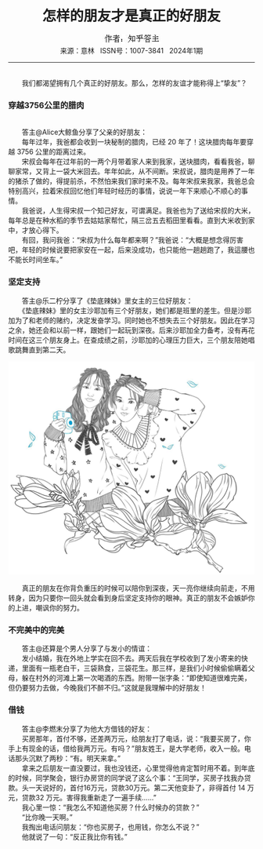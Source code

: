 # <center>怎样的朋友才是真正的好朋友</center>

<div align=center><img src="https://raw.githubusercontent.com/leaguecn/magazines/main/img_authors/%25d7%25f7%25d5%25df%25a3%25ba%25d6%25aa%25ba%25f5%25b4%25f0%25d6%25f7.jpg"></div>

<center>来源：意林   ISSN号：1007-3841   2024年1期</center>

* * *

<br>　　我们都渴望拥有几个真正的好朋友。那么，怎样的友谊才能称得上“挚友”？

### 穿越3756公里的腊肉

  
<br>　　答主@Alice大鲸鱼分享了父亲的好朋友：  
　　每年过年，我爸都会收到一块秘制的腊肉，已经 20 年了！这块腊肉每年要穿越 3756 公里的距离过来。  
　　宋叔会每年在过年前的一两个月带着家人来到我家，送块腊肉，看看我爸，聊聊家常，又背上一袋大米回去。年年如此，从不间断。宋叔说，腊肉是用养了一年的猪杀了做的，得提前杀，不然怕来我们家时来不及。每年宋叔来我家，我爸总会特别高兴，拉着宋叔回忆他们年轻时经历的事情，说说一年下来顺心不顺心的事情。  
　　我爸说，人生得宋叔一个知己好友，可谓满足。我爸也为了送给宋叔的大米，每年总是在种水稻的季节去姑姑家帮忙，隔三岔五去稻田里看看。直到大米收到家中，才放心得下。  
　　有回，我问我爸：“宋叔为什么每年都来啊？”我爸说：“大概是想念得厉害吧，年轻的时候说要把家安在一起，后来没成功，也只能他一趟趟跑了，我這腰也不能长时间坐车。”

### 坚定支持

  
　　答主@乐二柠分享了《垫底辣妹》里女主的三位好朋友：  
　　《垫底辣妹》里的女主沙耶加有三个好朋友，她们都是班里的差生。但是沙耶加为了和老师的赌约，决定发奋学习。同时她也不想失去三个好朋友。因此在学习之余，她还会和以前一样，跟她们一起玩到深夜。后来沙耶加全力备考，没有再花时间在这三个朋友身上。在查成绩之前，沙耶加的心理压力巨大，三个朋友陪她唱歌跳舞直到第二天。

![](https://raw.githubusercontent.com/leaguecn/magazines/main/img/yili20240150-1-l.jpg)

  
　　真正的朋友在你背负重压的时候可以陪你到深夜，天一亮你继续向前走，不用转身，因为只要你一回头就会看到身后坚定支持你的眼神。真正的朋友不会嫉妒你的上进，嘲讽你的努力。

### 不完美中的完美

  
　　答主@还算是个男人分享了与发小的情谊：  
　　发小结婚，我在外地上学实在回不去。两天后我在学校收到了发小寄来的快递，里面有一瓶老白干，三袋熟食，三袋花生。那三样，是我们小时候偷偷瞒着父母，躲在村外的河滩上第一次喝酒的东西。附带一张字条：“即使知道很难完美，但仍要努力去做，今晚我们不醉不归。”这就是我理解中的好朋友！

### 借钱

  
　　答主@李燃末分享了为他大方借钱的好友：  
　　买房那年，首付不够，还差两万元，给朋友打了电话，说：“我要买房了，你手上有现金的话，借给我两万元。有吗？”朋友姓王，是大学老师，收入一般。电话那头沉默了两秒：“有。明天来拿。”  
　　拿来之后朋友一直没要过，我也没钱还，心里觉得他肯定暂时用不着。到年底的时候，同学聚会，银行办房贷的同学说了这么个事：“王同学，买房子找我办贷款。头一天说好的，首付16万元，贷款30万元。第二天他变卦了，非得首付 14 万元，贷款32 万元。害得我重新走了一遍手续……”  
　　我心里一惊：“我怎么不知道他买房？什么时候办的贷款？”  
　　“比你晚一天啊。”  
　　我掏出电话问朋友：“你也买房子，也用钱，你怎么不说？”  
　　他就说了一句：“反正我比你有钱。”
